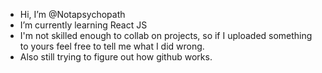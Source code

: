 -  Hi, I’m @Notapsychopath
-  I’m currently learning React JS
-  I'm not skilled enough to collab on projects, so if I uploaded something to yours feel free to tell me what I did wrong.
-  Also still trying to figure out how github works. 

<!---
Notapsychopath/Notapsychopath is a ✨ special ✨ repository because its `README.md` (this file) appears on your GitHub profile.
You can click the Preview link to take a look at your changes.
--->
